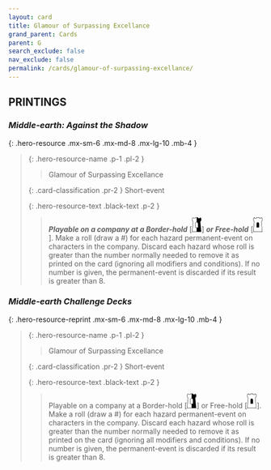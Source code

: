 ```yaml
---
layout: card
title: Glamour of Surpassing Excellance
grand_parent: Cards
parent: G
search_exclude: false
nav_exclude: false
permalink: /cards/glamour-of-surpassing-excellance/
---
```


## PRINTINGS


### _Middle-earth: Against the Shadow_

{: .hero-resource .mx-sm-6 .mx-md-8 .mx-lg-10 .mb-4 }
> {: .hero-resource-name .p-1 .pl-2 }
> > <div class="card-mp"></div>
> > <div class="card-name">Glamour of Surpassing Excellance</div>
>
> {: .card-classification .pr-2 }
> Short-event
>
> {: .hero-resource-text .black-text .p-2 }
> > ***Playable on a company at a Border-hold*** \[![](/assets/images/border-hold.svg)] ***or Free-hold*** \[![](/assets/images/free-hold.svg)]. Make a roll (draw a #) for each hazard permanent-event on characters in the company. Discard each hazard whose roll is greater than the number normally needed to remove it as printed on the card (ignoring all modifiers and conditions). If no number is given, the permanent-event is discarded if its result is greater than 8. 
> 

### _Middle-earth Challenge Decks_

{: .hero-resource-reprint .mx-sm-6 .mx-md-8 .mx-lg-10 .mb-4 }
> {: .hero-resource-name .p-1 .pl-2 }
> > <div class="card-mp"></div>
> > <div class="card-name">Glamour of Surpassing Excellance</div>
>
> {: .card-classification .pr-2 }
> Short-event
>
> {: .hero-resource-text .black-text .p-2 }
> > Playable on a company at a Border-hold \[![](/assets/images/border-hold.svg)] or Free-hold \[![](/assets/images/free-hold.svg)]. Make a roll (draw a #) for each hazard permanent-event on characters in the company. Discard each hazard whose roll is greater than the number normally needed to remove it as printed on the card (ignoring all modifiers and conditions). If no number is given, the permanent-event is discarded if its result is greater than 8. 
> 
